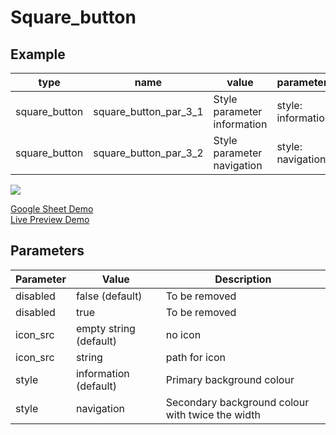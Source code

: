 # Square_button

## Example

| type         | name                  | value                              |parameter_list |
| ---------    | ------------          | ------                             |--------- |
|square_button |square_button_par_3_1  |Style parameter information         |style: information|
|square_button |square_button_par_3_2  |Style parameter navigation          |style: navigation|

![](images/square_button.png)

[Google Sheet Demo](https://docs.google.com/spreadsheets/d/1ptSCtSDQ-_PrgLuZiJouHa9k1nUEjg7eMzx9rVOKBUE/edit#gid=569531329)   
[Live Preview Demo](https://plh-teens-app1.web.app/template/comp_square_button)

## Parameters

| Parameter             | Value                 | Description |
| ---------             | -----------           | --------- |
|disabled	            |false (default)        | To be removed|
|disabled	            |true                   | To be removed|
|icon_src               |empty string (default) | no icon|
|icon_src               |string                 | path for icon|
|style                  |information (default)  | Primary background colour|
|style                  |navigation             | Secondary background colour with twice the width|


